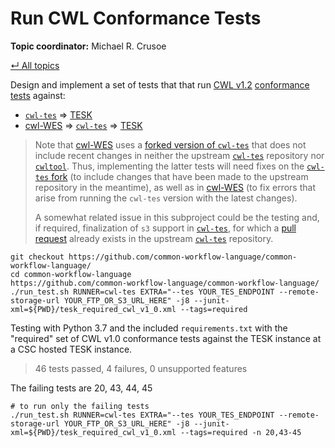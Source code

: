 # Run CWL Conformance Tests

**Topic coordinator:** Michael R. Crusoe

[&#8629; All topics][topics-overview]

Design and implement a set of tests that that run [CWL v1.2][cwl-1.2]
[conformance tests][cwl-conformance-tests] against:

* [`cwl-tes`][cwl-tes] => [TESK][tesk]
* [cwl-WES][cwl-wes] => [`cwl-tes`][cwl-tes] => [TESK][tesk]

> Note that [cwl-WES][cwl-wes-req] uses a [forked version of
> `cwl-tes`][cwl-tes-fork] that does not include recent changes in neither the
> upstream [`cwl-tes`][cwl-tes] repository nor [`cwltool`][cwltool]. Thus,
> implementing the latter tests will need fixes on the [`cwl-tes`
> fork][cwl-tes-fork] (to include changes that have been made to the upstream
> repository in the meantime), as well as in [cwl-WES] (to fix errors that
> arise from running the `cwl-tes` version with the latest changes).
>
> A somewhat related issue in this subproject could be the testing and, if
> required, finalization of `s3` support in [`cwl-tes`][cwl-tes], for which
> a [pull request][pr-s3] already exists in the upstream [`cwl-tes`][cwl-tes]
> repository.

```
git checkout https://github.com/common-workflow-language/common-workflow-language/
cd common-workflow-language
https://github.com/common-workflow-language/common-workflow-language/
./run_test.sh RUNNER=cwl-tes EXTRA="--tes YOUR_TES_ENDPOINT --remote-storage-url YOUR_FTP_OR_S3_URL_HERE" -j8 --junit-xml=${PWD}/tesk_required_cwl_v1_0.xml --tags=required
```

Testing with Python 3.7 and the included ``requirements.txt`` with the "required" set of CWL v1.0 conformance tests against the TESK instance at a CSC hosted TESK instance.
> 46 tests passed, 4 failures, 0 unsupported features

The failing tests are 20, 43, 44, 45

```
# to run only the failing tests
./run_test.sh RUNNER=cwl-tes EXTRA="--tes YOUR_TES_ENDPOINT --remote-storage-url YOUR_FTP_OR_S3_URL_HERE" -j8 --junit-xml=${PWD}/tesk_required_cwl_v1_0.xml --tags=required -n 20,43-45
```


[cwl-1.2]: <https://github.com/common-workflow-language/cwl-v1.2/>
[cwl-conformance-tests]: <https://github.com/common-workflow-language/cwl-v1.2/blob/main/CONFORMANCE_TESTS.md>
[cwl-tes]: <https://github.com/ohsu-comp-bio/cwl-tes>
[cwl-tes-fork]: <https://github.com/uniqueg/cwl-tes>
[cwltool]: <https://github.com/common-workflow-language/cwltool>
[cwl-wes]: <https://github.com/elixir-cloud-aai/cwl-WES>
[cwl-wes-req]: <https://github.com/elixir-cloud-aai/cwl-WES/blob/749b9886e8ae83cafe7189705b8978af6b8709f7/requirements.txt#L6>
[pr-s3]: <https://github.com/ohsu-comp-bio/cwl-tes/pull/38>
[tesk]: <https://github.com/EMBL-EBI-TSI/TESK>
[topics-overview]: ../README.md#topics
